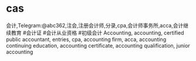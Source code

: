 # cas
会计,Telegram:@abc362,注会,注册会计师,分录,cpa,会计师事务所,acca,会计继续教育 #会计证 #会计从业资格 #初级会计 Accounting, accounting, certified public accountant, entries, cpa, accounting firm, acca, accounting continuing education, accounting certificate, accounting qualification, junior accounting
